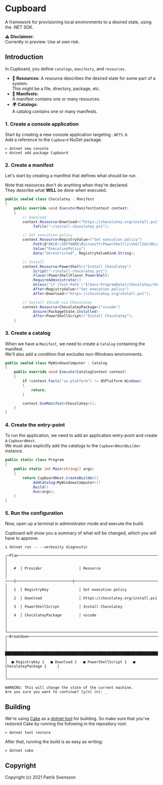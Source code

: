 # Cupboard

A framework for provisioning local environments to a desired state, using the .NET SDK.

**⚠ Disclaimer:**  
Currently in preview. Use at own risk.

## Introduction

In Cupboard, you define `catalogs`, `manifests`, and `resources`.

* 🍎 **Resources:**
  A resource describes the desired state for some part of a system.  
  This might be a file, directory, package, etc.
* 🌳 **Manifests:**  
  A manifest contains one or many resources.
* 🌍 **Catalogs:**  
  A catalog contains one or many manifests.

### 1. Create a console application

Start by creating a new console application targeting `.NET5.0`.  
Add a reference to the `Cupboard` NuGet package.

```
> dotnet new console
> dotnet add package Cupboard
```

### 2. Create a manifest

Let's start by creating a manifest that defines what should be run.  

Note that resources don't do anything when they're declared.  
They describe what **WILL** be done when executed.

```csharp
public sealed class Chocolatey : Manifest
{
    public override void Execute(ManifestContext context)
    {
        // Download
        context.Resource<Download>("https://chocolatey.org/install.ps1")
            .ToFile("~/install-chocolatey.ps1");

        // Set execution policy
        context.Resource<RegistryValue>("Set execution policy")
            .Path(@"HKLM:\SOFTWARE\Microsoft\PowerShell\1\ShellIds\Microsoft.PowerShell")
            .Value("ExecutionPolicy")
            .Data("Unrestricted", RegistryValueKind.String);

        // Install
        context.Resource<PowerShell>("Install Chocolatey")
            .Script("~/install-chocolatey.ps1")
            .Flavor(PowerShellFlavor.PowerShell)
            .RequireAdministrator()
            .Unless("if (Test-Path \"$($env:ProgramData)/chocolatey/choco.exe\") { exit 1 }")
            .After<RegistryValue>("Set execution policy")
            .After<Download>("https://chocolatey.org/install.ps1");

        // Install VSCode via Chocolatey
        context.Resource<ChocolateyPackage>("vscode")
            .Ensure(PackageState.Installed)
            .After<PowerShellScript>("Install Chocolatey");
    }
```

### 3. Create a catalog

When we have a `Manifest`, we need to create a `Catalog` containing the manifest.  
We'll also add a condition that excludes non-Windows environments.

```csharp
public sealed class MyWindowsComputer : Catalog
{
    public override void Execute(CatalogContext context)
    {
        if (context.Facts["os.platform"] != OSPlatform.Windows) 
        {
            return;
        }

        context.UseManifest<Chocolatey>();
    }
}
```

### 4. Create the entry-point

To run the application, we need to add an application entry-point and create a `CupboardHost`.  
We must also explicitly add the catalogs to the `CupboardHostBuilder` instance.

```csharp
public static class Program
{
    public static int Main(string[] args)
    {
        return CupboardHost.CreateBuilder()
            .AddCatalog<MyWindowsComputer>()
            .Build()
            .Run(args);
    }
}
```

### 5. Run the configuration

Now, open up a terminal in administrator mode and execute the build.

Cupboard will show you a summary of what will be changed, which you will
have to approve.

```
❯ dotnet run -- --verbosity diagnostic

┌─Plan───────────────────────────────────────────────────────────────────────────────┐
│                                                                                    │
│   #  │ Provider                 │ Resource                                         │
│  ────┼──────────────────────────┼────────────────────────────────────────────────  │
│   1  │ RegistryKey              │ Set execution policy                             │
│   2  │ Download                 │ https://chocolatey.org/install.ps1               │
│   3  │ PowerShellScript         │ Install Chocolatey                               │
│   4  │ ChocolateyPackage        │ vscode                                           │
│                                                                                    │
└────────────────────────────────────────────────────────────────────────────────────┘
┌─Breakdown──────────────────────────────────────────────────────────────────────────┐
│                                                                                    │
│  ████████████████████████████████████████████████████████████████████████████████  │
│  ■ RegistryKey 1   ■ Download 1   ■ PowerShellScript 1   ■ ChocolateyPackage 1     │
│                                                                                    │
└────────────────────────────────────────────────────────────────────────────────────┘

WARNING: This will change the state of the current machine.
Are you sure you want to continue? [y/n] (n): _
```

## Building

We're using [Cake](https://github.com/cake-build/cake) as a 
[dotnet tool](https://docs.microsoft.com/en-us/dotnet/core/tools/global-tools) 
for building. So make sure that you've restored Cake by running 
the following in the repository root:

```
> dotnet tool restore
```

After that, running the build is as easy as writing:

```
> dotnet cake
```

## Copyright

Copyright (c) 2021 Patrik Svensson
